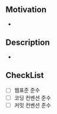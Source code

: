 <!--
** PR 제목 컨벤션
- Build: Changes that affect the build system or external dependencies (dependencies update)
- CI: Changes to our CI configuration files and scripts (basically directory .github/workflows)
- Dir : Changes to folder structure
- Docs: Documentation only changes
- Feat: A new feature
- Fix:  A bug fix
- Chore: Changes which does not touch the code (ex. manual update of release notes). It will not generate release notes changes
- Refactor: A code change that contains refactor
- Style: Changes that do not affect the meaning of the code (white-space, formatting, missing semi-colons, etc)
- Test: Adding missing tests or correcting existing tests and also changes for our test app
- Perf: A code change that improves performance (I do not think we will use it)
-->

## Motivation

-

## Description

-

## CheckList

- [ ] 웹표준 준수
- [ ] 코딩 컨벤션 준수
- [ ] 커밋 컨벤션 준수
